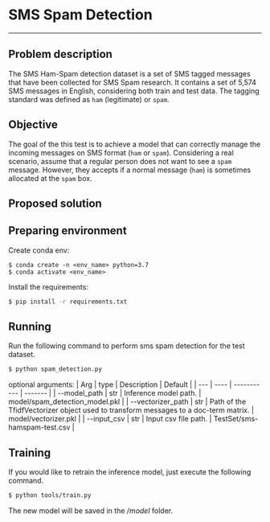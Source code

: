 # SMS Spam Detection
-----
## Problem description

The SMS Ham-Spam detection dataset is a set of SMS tagged messages that have been collected for SMS Spam research. It contains a set of 5,574 SMS messages in English, considering both train and test data. The tagging standard was defined as `ham` (legitimate) or `spam`.

## Objective

The goal of the this test is to achieve a model that can correctly manage the incoming messages on SMS format (`ham` or `spam`). Considering a real scenario, assume that a regular person does not want to see a `spam` message. However, they accepts if a normal message (`ham`) is sometimes allocated at the `spam` box.

## Proposed solution

## Preparing environment

Create conda env:
```
$ conda create -n <env_name> python=3.7
$ conda activate <env_name>
```

Install the requirements:
```bash
$ pip install -r requirements.txt
```

## Running

Run the following command to perform sms spam detection for the test dataset.

```bash
$ python spam_detection.py
```

optional arguments:
| Arg | type | Description | Default |
| --- | ---- | ----------- | ------- |
| --model_path | str | Inference model path. | model/spam_detection_model.pkl |
| --vectorizer_path | str | Path of the TfidfVectorizer object used to transform messages to a doc-term matrix. | model/vectorizer.pkl |
| --input_csv | str | Input csv file path. | TestSet/sms-hamspam-test.csv |

## Training

If you would like to retrain the inference model, just execute the following command.

```bash
$ python tools/train.py
```
The new model will be saved in the */model* folder.